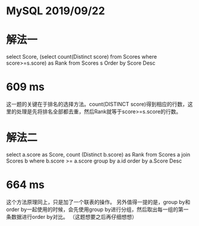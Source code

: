 # MySQL 2019/09/22

# 解法一

select Score, (select count(Distinct score) from Scores where score>=s.score) as Rank
from Scores s
Order by Score Desc

# 609 ms

这一题的关键在于排名的选择方法。count(DISTINCT score)得到相应的行数，这里的处理是先将排名全部都去重，然后Rank就等于score>=s.score的行数。


# 解法二

select a.score as Score, count (Distinct b.score) as Rank
from Scores a join Scores b
where b.score >= a.score
group by a.id
order by a.Score Desc

# 664 ms

这个方法原理同上，只是加了一个联表的操作。
另外值得一提的是，group by和order by一起使用的时候，会先使用group by进行分组，然后取出每一组的第一条数据进行order by对比。
（这题想要之后再仔细想想）

